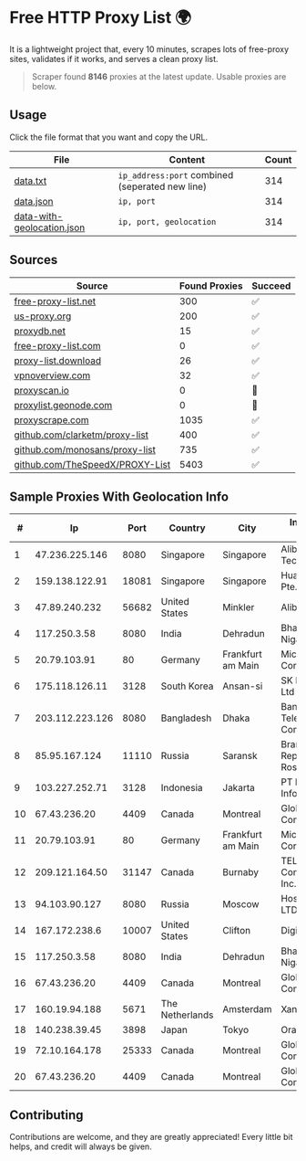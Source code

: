 
# Free HTTP Proxy List 🌍

It is a lightweight project that, every 10 minutes, scrapes lots of free-proxy sites, validates if it works, and serves a clean proxy list.


> Scraper found **8146** proxies at the latest update. Usable proxies are below.

## Usage

Click the file format that you want and copy the URL.


|File|Content|Count|
|----|-------|-----|
|[data.txt](https://raw.githubusercontent.com/themiralay/Proxy-List-World/master/data.txt)|`ip_address:port` combined (seperated new line)|314|
|[data.json](https://raw.githubusercontent.com/themiralay/Proxy-List-World/master/data.json)|`ip, port`|314|
|[data-with-geolocation.json](https://raw.githubusercontent.com/themiralay/Proxy-List-World/master/data-with-geolocation.json)|`ip, port, geolocation`|314|

## Sources

|Source|Found Proxies|Succeed|
|------|-------------|-------|
|[free-proxy-list.net](https://free-proxy-list.net)|300|✅|
|[us-proxy.org](https://www.us-proxy.org)|200|✅|
|[proxydb.net](http://proxydb.net)|15|✅|
|[free-proxy-list.com](https://free-proxy-list.com/?page=&port=&type%5B%5D=http&type%5B%5D=https&up_time=0&search=Search)|0|✅|
|[proxy-list.download](https://www.proxy-list.download/HTTP)|26|✅|
|[vpnoverview.com](https://vpnoverview.com/privacy/anonymous-browsing/free-proxy-servers)|32|✅|
|[proxyscan.io](https://www.proxyscan.io)|0|🚫|
|[proxylist.geonode.com](https://proxylist.geonode.com/api/proxy-list?limit=300&page=1&sort_by=lastChecked&sort_type=desc&protocols=http,https)|0|🚫|
|[proxyscrape.com](https://api.proxyscrape.com/v2/?request=displayproxies&protocol=http&timeout=10000&country=all&ssl=all&anonymity=all)|1035|✅|
|[github.com/clarketm/proxy-list](https://raw.githubusercontent.com/clarketm/proxy-list/master/proxy-list-raw.txt)|400|✅|
|[github.com/monosans/proxy-list](https://raw.githubusercontent.com/monosans/proxy-list/main/proxies/http.txt)|735|✅|
|[github.com/TheSpeedX/PROXY-List](https://raw.githubusercontent.com/TheSpeedX/PROXY-List/master/http.txt)|5403|✅|


## Sample Proxies With Geolocation Info

|#|Ip|Port|Country|City|Internet Service Provider|
|-|--|----|-------|----|-------------------------|
|1|47.236.225.146|8080|Singapore|Singapore|Alibaba (US) Technology Co., Ltd.|
|2|159.138.122.91|18081|Singapore|Singapore|Huawei International Pte. LTD|
|3|47.89.240.232|56682|United States|Minkler|Alibaba.com LLC|
|4|117.250.3.58|8080|India|Dehradun|Bharat Sanchar Nigam Ltd|
|5|20.79.103.91|80|Germany|Frankfurt am Main|Microsoft Corporation|
|6|175.118.126.11|3128|South Korea|Ansan-si|SK Broadband Co Ltd|
|7|203.112.223.126|8080|Bangladesh|Dhaka|Bangladesh Telecommunications Company Ltd.|
|8|85.95.167.124|11110|Russia|Saransk|Branch in Mordovian Republic PJSC Rostelecom|
|9|103.227.252.71|3128|Indonesia|Jakarta|PT Raja Mitra Informatika|
|10|67.43.236.20|4409|Canada|Montreal|GloboTech Communications|
|11|20.79.103.91|80|Germany|Frankfurt am Main|Microsoft Corporation|
|12|209.121.164.50|31147|Canada|Burnaby|TELUS Communications Inc.|
|13|94.103.90.127|8080|Russia|Moscow|Hosting technology LTD|
|14|167.172.238.6|10007|United States|Clifton|DigitalOcean, LLC|
|15|117.250.3.58|8080|India|Dehradun|Bharat Sanchar Nigam Ltd|
|16|67.43.236.20|4409|Canada|Montreal|GloboTech Communications|
|17|160.19.94.188|5671|The Netherlands|Amsterdam|Xantho UAB|
|18|140.238.39.45|3898|Japan|Tokyo|Oracle Corporation|
|19|72.10.164.178|25333|Canada|Montreal|GloboTech Communications|
|20|67.43.236.20|4409|Canada|Montreal|GloboTech Communications|



## Contributing

Contributions are welcome, and they are greatly appreciated! Every
little bit helps, and credit will always be given.

